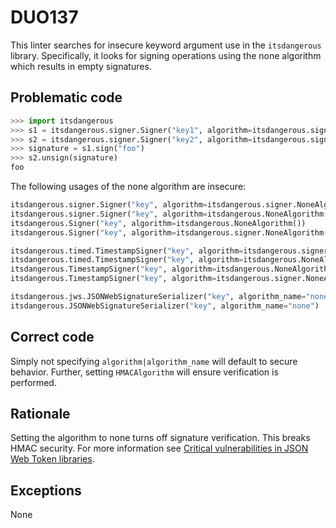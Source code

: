 # DUO137

This linter searches for insecure keyword argument use in the `itsdangerous`
library. Specifically, it looks for signing operations using the none algorithm
which results in empty signatures.

## Problematic code

```python
>>> import itsdangerous
>>> s1 = itsdangerous.signer.Signer("key1", algorithm=itsdangerous.signer.NoneAlgorithm())
>>> s2 = itsdangerous.signer.Signer("key2", algorithm=itsdangerous.signer.NoneAlgorithm())
>>> signature = s1.sign("foo")
>>> s2.unsign(signature)
foo
```

The following usages of the none algorithm are insecure:

```python
itsdangerous.signer.Signer("key", algorithm=itsdangerous.signer.NoneAlgorithm())
itsdangerous.signer.Signer("key", algorithm=itsdangerous.NoneAlgorithm())
itsdangerous.Signer("key", algorithm=itsdangerous.NoneAlgorithm())
itsdangerous.Signer("key", algorithm=itsdangerous.signer.NoneAlgorithm())

itsdangerous.timed.TimestampSigner("key", algorithm=itsdangerous.signer.NoneAlgorithm())
itsdangerous.timed.TimestampSigner("key", algorithm=itsdangerous.NoneAlgorithm())
itsdangerous.TimestampSigner("key", algorithm=itsdangerous.NoneAlgorithm())
itsdangerous.TimestampSigner("key", algorithm=itsdangerous.signer.NoneAlgorithm())

itsdangerous.jws.JSONWebSignatureSerializer("key", algorithm_name="none")
itsdangerous.JSONWebSignatureSerializer("key", algorithm_name="none")
```

## Correct code

Simply not specifying `algorithm|algorithm_name` will default to secure
behavior. Further, setting `HMACAlgorithm` will ensure verification is
performed.

## Rationale

Setting the algorithm to none turns off signature verification. This breaks
HMAC security. For more information see
[Critical vulnerabilities in JSON Web Token libraries](https://auth0.com/blog/critical-vulnerabilities-in-json-web-token-libraries/).

## Exceptions

None
